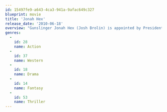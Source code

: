 ```yaml
---
id: 15497fe9-a643-4ca3-941a-9afac649c327
blueprint: movie
title: 'Jonah Hex'
release_date: '2010-06-18'
overview: "Gunslinger Jonah Hex (Josh Brolin) is appointed by President Ulysses Grant to track down terrorist Quentin Turnbull (John Malkovich), a former Confederate officer determined on unleashing hell on earth. Jonah not only secures freedom by accepting this task, he also gets revenge on the man who slayed his wife and child. Megan Fox plays a prostitute as well as Jonah Hex's love interst in the film."
genres:
  -
    id: 28
    name: Action
  -
    id: 37
    name: Western
  -
    id: 18
    name: Drama
  -
    id: 14
    name: Fantasy
  -
    id: 53
    name: Thriller
---
```

